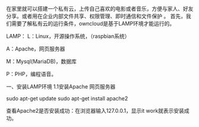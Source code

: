 
在家里就可以搭建一个私有云，上传自己喜欢的电影或者音乐，方便与家人、好友分享。或者用在企业内部文件共享、权限管理、即时通信和文件保护 。
  首先，我们需要了解私有云的运行条件，owncloud是基于LAMP环境才能运行的。
  
  LAMP：
   L：Linux，开源操作系统，（raspbian系统）

   A：Apache，网页服务器

   M：Mysql(MariaDB)，数据库

   P：PHP，编程语音。



一、安装LAMP环境
1.1安装Apache 网页服务器

sudo apt-get update
sudo apt-get install apache2

查看Apache2是否安装成功：在浏览器输入127.0.0.1，显示it work就表示安装成功。
